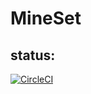 # MineSet
## status:
[![CircleCI](https://circleci.com/gh/piyush97/MineSet-FrontEnd.svg?style=svg)](https://circleci.com/gh/piyush97/MineSet-FrontEnd)
